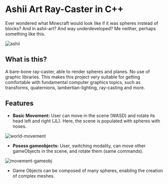 # Ashii Art Ray-Caster in C++

Ever wondered what Minecraft would look like if it was spheres instead of blocks? And in ashii-art? And way underdeveloped? Me neither, perhaps something like this.

![ashii](https://user-images.githubusercontent.com/32450751/190892491-c9d1f7cd-4c60-4692-aa8f-68e8ef03a762.gif)

## What is this?
A bare-bone ray-caster, able to render spheres and planes. No use of graphic libraries. This makes this project very suitable for getting comfortable with fundamental computer graphics topics, such as transforms, quaternions, lambertian-lighting, ray-casting and more.

## Features
- **Basic Movement:** User can move in the scene (WASD) and rotate its head left and right (JL). Here, the scene is populated with spheres with noses.

![world-movement](https://user-images.githubusercontent.com/32450751/191772403-c9b7c189-4492-4dfb-bf35-cb3adfbcba88.gif)

- **Posess gameobjects:** User, switching modality, can move other gameObjects in the scene, and rotate them (same commands).

![movement-gameobj](https://user-images.githubusercontent.com/32450751/191773960-ca243ba7-7683-42d3-b167-d0dfa99b2ea6.gif)

- Game Objects can be composed of many spheres, enabilng the creation of complex meshes.





